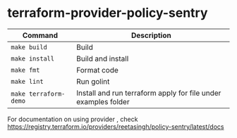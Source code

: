# terraform-provider-policy-sentry


Command             |      Description
--------------------| --------------------
```make build ```         | Build
```make install  ```      | Build and install
```make fmt```            | Format code
```make lint```           | Run golint
```make terraform-demo``` | Install and run terraform apply for file under examples folder


For documentation on using provider , check https://registry.terraform.io/providers/reetasingh/policy-sentry/latest/docs